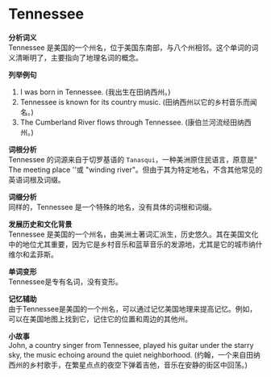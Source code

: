 # Tennessee

**分析词义**  
Tennessee 是美国的一个州名，位于美国东南部，与八个州相邻。这个单词的词义清晰明了，主要指向了地理名词的概念。

  

**列举例句**

  

1.  I was born in Tennessee. (我出生在田纳西州。)
2.  Tennessee is known for its country music. (田纳西州以它的乡村音乐而闻名。)
3.  The Cumberland River flows through Tennessee. (康伯兰河流经田纳西州。)

  

**词根分析**  
Tennessee 的词源来自于切罗基语的 `Tanasqui`，一种美洲原住民语言，原意是" The meeting place ''或 "winding river"。但由于其为特定地名，不含其他常见的英语词根及词缀。

  

**词缀分析**  
同样的，Tennessee 是一个特殊的地名，没有具体的词根和词缀。

  

**发展历史和文化背景**  
Tennessee 是美国的一个州名，由美洲土著词汇派生，历史悠久。其在美国文化中的地位尤其重要，因为它是乡村音乐和蓝草音乐的发源地，尤其是它的城市纳什维尔和孟菲斯。

  

**单词变形**  
Tennessee是专有名词，没有变形。

  

**记忆辅助**  
由于Tennessee是美国的一个州名，可以通过记忆美国地理来提高记忆。例如，可以在美国地图上找到它，记住它的位置和周边的其他州。

  

**小故事**  
John, a country singer from Tennessee, played his guitar under the starry sky, the music echoing around the quiet neighborhood. (约翰，一个来自田纳西州的乡村歌手，在繁星点点的夜空下弹着吉他，音乐在安静的街区中回荡。)
